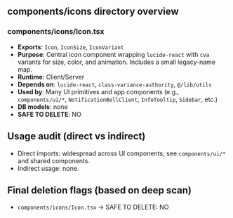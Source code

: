## components/icons directory overview

### components/icons/Icon.tsx
- **Exports**: `Icon`, `IconSize`, `IconVariant`
- **Purpose**: Central icon component wrapping `lucide-react` with `cva` variants for size, color, and animation. Includes a small legacy-name map.
- **Runtime**: Client/Server
- **Depends on**: `lucide-react`, `class-variance-authority`, `@/lib/utils`
- **Used by**: Many UI primitives and app components (e.g., `components/ui/*`, `NotificationBellClient`, `InfoTooltip`, `Sidebar`, etc.)
- **DB models**: none
- **SAFE TO DELETE**: NO

## Usage audit (direct vs indirect)
- Direct imports: widespread across UI components; see `components/ui/*` and shared components.
- Indirect usage: none.

## Final deletion flags (based on deep scan)
- `components/icons/Icon.tsx` → SAFE TO DELETE: NO








